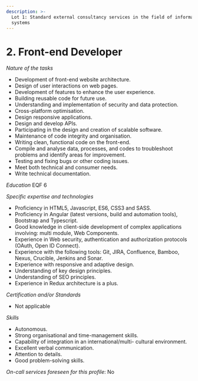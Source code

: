 ```yaml
---
description: >-
  Lot 1: Standard external consultancy services in the field of information
  systems
---
```


# 2. Front-end Developer

_Nature of the tasks_

* Development of front-end website architecture.
* Design of user interactions on web pages.
* Development of features to enhance the user experience.
* Building reusable code for future use.
* Understanding and implementation of security and data protection.
* Cross-platform optimisation.
* Design responsive applications.
* Design and develop APIs.
* Participating in the design and creation of scalable software.
* Maintenance of code integrity and organisation.
* Writing clean, functional code on the front-end.
* Compile and analyse data, processes, and codes to troubleshoot problems and identify areas for improvement.
* Testing and fixing bugs or other coding issues.
* Meet both technical and consumer needs.
* Write technical documentation.

_Education_ EQF 6

_Specific expertise and technologies_

* Proficiency in HTML5, Javascript, ES6, CSS3 and SASS.
* Proficiency in Angular (latest versions, build and automation tools), Bootstrap and Typescript.
* Good knowledge in client-side development of complex applications involving: multi module, Web Components.
* Experience in Web security, authentication and authorization protocols (OAuth, Open ID Connect).
* Experience with the following tools: Git, JIRA, Confluence, Bamboo, Nexus, Crucible, Jenkins and Sonar.
* Experience with responsive and adaptive design.
* Understanding of key design principles.
* Understanding of SEO principles.
* Experience in Redux architecture is a plus.

_Certification and/or Standards_

* Not applicable

_Skills_

* Autonomous.
* Strong organisational and time-management skills.
* Capability of integration in an international/multi- cultural environment.
* Excellent verbal communication.
* Attention to details.
* Good problem-solving skills.

_On-call services foreseen for this profile_: No
